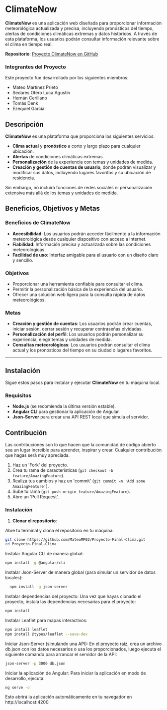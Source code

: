 # ClimateNow

**ClimateNow** es una aplicación web diseñada para proporcionar información meteorológica actualizada y precisa, incluyendo pronósticos del tiempo, alertas de condiciones climáticas extremas y datos históricos. A través de esta plataforma, los usuarios podrán consultar información relevante sobre el clima en tiempo real.

**Repositorio**: [Proyecto ClimateNow en GitHub](https://github.com/MateoMP02/Proyecto-Final-Clima.git)

### Integrantes del Proyecto
Este proyecto fue desarrollado por los siguientes miembros:

- Mateo Martínez Prieto
- Sedares Otero Luca Agustín
- Hernán Cerillano
- Tomás Denk
- Ezequiel García

## Descripción

**ClimateNow** es una plataforma que proporciona los siguientes servicios:

- **Clima actual** y **pronóstico** a corto y largo plazo para cualquier ubicación.
- **Alertas** de condiciones climáticas extremas.
- **Personalización** de la experiencia con temas y unidades de medida.
- **Creación y gestión de cuentas de usuario**, donde podrán visualizar y modificar sus datos, incluyendo lugares favoritos y su ubicación de residencia.

Sin embargo, no incluirá funciones de redes sociales ni personalización extensiva más allá de los temas y unidades de medida.

## Beneficios, Objetivos y Metas

### Beneficios de ClimateNow

- **Accesibilidad**: Los usuarios podrán acceder fácilmente a la información meteorológica desde cualquier dispositivo con acceso a Internet.
- **Fiabilidad**: Información precisa y actualizada sobre las condiciones meteorológicas.
- **Facilidad de uso**: Interfaz amigable para el usuario con un diseño claro y sencillo.

### Objetivos

- Proporcionar una herramienta confiable para consultar el clima.
- Permitir la personalización básica de la experiencia del usuario.
- Ofrecer una solución web ligera para la consulta rápida de datos meteorológicos.

### Metas

- **Creación y gestión de cuentas**: Los usuarios podrán crear cuentas, iniciar sesión, cerrar sesión y recuperar contraseñas olvidadas.
- **Personalización del perfil**: Los usuarios podrán personalizar su experiencia, elegir temas y unidades de medida.
- **Consultas meteorológicas**: Los usuarios podrán consultar el clima actual y los pronósticos del tiempo en su ciudad o lugares favoritos.

---

## Instalación

Sigue estos pasos para instalar y ejecutar **ClimateNow** en tu máquina local.

### Requisitos

- **Node.js** (se recomienda la última versión estable).
- **Angular CLI** para gestionar la aplicación de Angular.
- **Json-Server** para crear una API REST local que simula el servidor.

## Contribución
Las contribuciones son lo que hacen que la comunidad de código abierto sea un lugar increíble para aprender, inspirar y crear. Cualquier contribución que hagas será muy apreciada.

1. Haz un 'Fork' del proyecto.
2. Crea tu rama de características (`git checkout -b feature/AmazingFeature`).
3. Realiza tus cambios y haz un 'commit' (`git commit -m 'Add some AmazingFeature'`).
4. Sube tu rama (`git push origin feature/AmazingFeature`).
5. Abre un 'Pull Request'.
### Instalación

1. **Clonar el repositorio**:
   
Abre tu terminal y clona el repositorio en tu máquina:
   
```sh
git clone https://github.com/MateoMP02/Proyecto-Final-Clima.git
cd Proyecto-Final-Clima
```


Instalar Angular CLI de manera global:
```sh
npm install -g @angular/cli
```
Instalar Json-Server de manera global (para simular un servidor de datos locales):
```sh
  npm install -g json-server
```

Instalar dependencias del proyecto:
Una vez que hayas clonado el proyecto, instala las dependencias necesarias para el proyecto:
```sh
npm install
```
Instalar Leaflet para mapas interactivos:
```sh
npm install leaflet
npm install @types/leaflet --save-dev
```

Iniciar Json-Server (simulando una API):
En el proyecto raíz, crea un archivo db.json con los datos necesarios o usa los proporcionados, luego ejecuta el siguiente comando para arrancar el servidor de la API:
```sh
json-server -p 3000 db.json
```

Iniciar la aplicación de Angular:
Para iniciar la aplicación en modo de desarrollo, ejecuta:
```sh
ng serve -o
```
Esto abrirá la aplicación automáticamente en tu navegador en http://localhost:4200.
